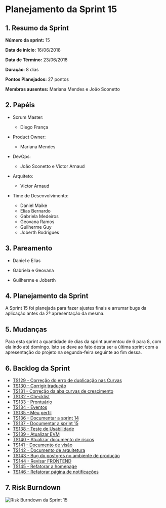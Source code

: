 # Planejamento da Sprint 15

## 1. Resumo da Sprint

__Número da sprint:__ 15

__Data de início:__ 16/06/2018

__Data de Término:__ 23/06/2018

__Duração__: 8 dias

__Pontos Planejados:__ 27 pontos

__Membros ausentes:__ Mariana Mendes e João Sconetto

## 2. Papéis

- Scrum Master:
  - Diego França

- Product Owner:
  - Mariana Mendes

- DevOps:
  - João Sconetto e Victor Arnaud

- Arquiteto:
  - Victor Arnaud

- Time de Desenvolvimento:
  - Daniel Maike
  - Elias Bernardo
  - Gabriela Medeiros
  - Geovana Ramos
  - Guilherme Guy
  - Joberth Rodrigues

## 3. Pareamento

- Daniel e Elias

- Gabriela e Geovana

- Guilherme e Joberth

## 4. Planejamento da Sprint

A Sprint 15 foi planejada para fazer ajustes finais e arrumar bugs da aplicação antes da 2ª apresentação da mesma.

## 5. Mudanças

Para esta sprint a quantidade de dias da sprint aumentou de 6 para 8, com ela indo até domingo. Isto se deve ao fato desta ser a última sprint com a apresentação do projeto na segunda-feira seguinte ao fim dessa.

## 6. Backlog da Sprint

- [TS129 - Correção do erro de duplicação nas Curvas](https://github.com/fga-gpp-mds/2018.1-Dr-Down/issues/304)
- [TS130 - Corrigir tradução](https://github.com/fga-gpp-mds/2018.1-Dr-Down/issues/306)
- [TS131 - Correção da aba curvas de crescimento](https://github.com/fga-gpp-mds/2018.1-Dr-Down/issues/307)
- [TS132 - Checklist](https://github.com/fga-gpp-mds/2018.1-Dr-Down/issues/308)
- [TS133 - Prontuário](https://github.com/fga-gpp-mds/2018.1-Dr-Down/issues/309)
- [TS134 - Eventos](https://github.com/fga-gpp-mds/2018.1-Dr-Down/issues/310)
- [TS135 - Meu perfil](https://github.com/fga-gpp-mds/2018.1-Dr-Down/issues/311)
- [TS136 - Documentar a sprint 14](https://github.com/fga-gpp-mds/2018.1-Dr-Down/issues/312)
- [TS137 - Documentar a sprint 15](https://github.com/fga-gpp-mds/2018.1-Dr-Down/issues/313)
- [TS138 - Teste de Usabilidade](https://github.com/fga-gpp-mds/2018.1-Dr-Down/issues/314)
- [TS139 - Atualizar EVM](https://github.com/fga-gpp-mds/2018.1-Dr-Down/issues/315)
- [TS140 - Atualizar documento de riscos](https://github.com/fga-gpp-mds/2018.1-Dr-Down/issues/316)
- [TS141 - Documento de visão](https://github.com/fga-gpp-mds/2018.1-Dr-Down/issues/317)
- [TS142 - Documento de arquitetura](https://github.com/fga-gpp-mds/2018.1-Dr-Down/issues/318)
- [TS143 - Bug do postgres no ambiente de produção](https://github.com/fga-gpp-mds/2018.1-Dr-Down/issues/319)
- [TS144 - Revisar FRONTEND](https://github.com/fga-gpp-mds/2018.1-Dr-Down/issues/320)
- [TS145 - Refatorar a homepage](https://github.com/fga-gpp-mds/2018.1-Dr-Down/issues/330)
- [TS146 - Refatorar página de notificações](https://github.com/fga-gpp-mds/2018.1-Dr-Down/issues/334)

## 7. Risk Burndown

![Risk Burndown da Sprint 15](https://uploaddeimagens.com.br/images/001/480/111/full/riscos_S15.png?1529877113)
